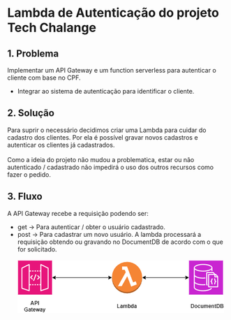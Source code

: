 # Lambda de Autenticação do projeto Tech Chalange

## 1. Problema
Implementar um API Gateway e um function serverless para autenticar o cliente com base no CPF.
- Integrar ao sistema de autenticação para identificar o cliente.

## 2. Solução
Para suprir o necessário decidimos criar uma Lambda para cuidar do cadastro dos clientes. Por ela é possível gravar novos cadastros e autenticar os clientes já cadastrados.
<br></br>
Como a ideia do projeto não mudou a problematica, estar ou não autenticado / cadastrado não impedirá o uso dos outros recursos como fazer o pedido.

## 3. Fluxo
A API Gateway recebe a requisição podendo ser:
- get -> Para autenticar / obter o usuário cadastrado.
- post -> Para cadastrar um novo usuário.
A lambda processará a requisição obtendo ou gravando no DocumentDB de acordo com o que for solicitado.
<br></br>
![Fluxo](./assets/Diagrama.png)


